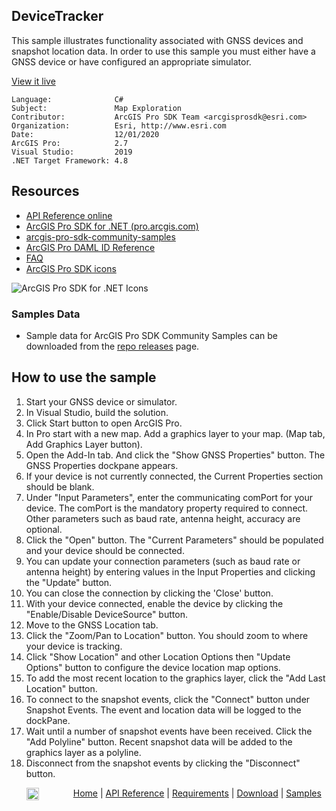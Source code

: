 ## DeviceTracker

<!-- TODO: Write a brief abstract explaining this sample -->
This sample illustrates functionality associated with GNSS devices and snapshot location data. In order to use this sample you must either have a GNSS device or have configured an appropriate simulator.   
  


<a href="http://pro.arcgis.com/en/pro-app/sdk/" target="_blank">View it live</a>

<!-- TODO: Fill this section below with metadata about this sample-->
```
Language:              C#
Subject:               Map Exploration
Contributor:           ArcGIS Pro SDK Team <arcgisprosdk@esri.com>
Organization:          Esri, http://www.esri.com
Date:                  12/01/2020
ArcGIS Pro:            2.7
Visual Studio:         2019
.NET Target Framework: 4.8
```

## Resources

* [API Reference online](https://pro.arcgis.com/en/pro-app/sdk/api-reference)
* <a href="https://pro.arcgis.com/en/pro-app/sdk/" target="_blank">ArcGIS Pro SDK for .NET (pro.arcgis.com)</a>
* [arcgis-pro-sdk-community-samples](https://github.com/Esri/arcgis-pro-sdk-community-samples)
* [ArcGIS Pro DAML ID Reference](https://github.com/Esri/arcgis-pro-sdk/wiki/ArcGIS-Pro-DAML-ID-Reference)
* [FAQ](https://github.com/Esri/arcgis-pro-sdk/wiki/FAQ)
* [ArcGIS Pro SDK icons](https://github.com/Esri/arcgis-pro-sdk/releases/tag/2.4.0.19948)

![ArcGIS Pro SDK for .NET Icons](https://Esri.github.io/arcgis-pro-sdk/images/Home/Image-of-icons.png  "ArcGIS Pro SDK Icons")

### Samples Data

* Sample data for ArcGIS Pro SDK Community Samples can be downloaded from the [repo releases](https://github.com/Esri/arcgis-pro-sdk-community-samples/releases) page.  

## How to use the sample
<!-- TODO: Explain how this sample can be used. To use images in this section, create the image file in your sample project's screenshots folder. Use relative url to link to this image using this syntax: ![My sample Image](FacePage/SampleImage.png) -->
1. Start your GNSS device or simulator.   
1. In Visual Studio, build the solution.  
1. Click Start button to open ArcGIS Pro.  
1. In Pro start with a new map.  Add a graphics layer to your map. (Map tab, Add Graphics Layer button).   
1. Open the Add-In tab. And click the "Show GNSS Properties" button. The GNSS Properties dockpane appears.   
1. If your device is not currently connected, the Current Properties section should be blank.   
1. Under "Input Parameters", enter the communicating comPort for your device. The comPort is the mandatory property required to connect. Other parameters such as baud rate, antenna height, accuracy are optional.    
1. Click the "Open" button. The "Current Parameters" should be populated and your device should be connected.  
1. You can update your connection parameters (such as baud rate or antenna height) by entering values in the Input Properties and clicking the "Update" button.  
1. You can close the connection by clicking the 'Close' button.   
1. With your device connected, enable the device by clicking the "Enable/Disable DeviceSource" button.   
1. Move to the GNSS Location tab.   
1. Click the "Zoom/Pan to Location" button.  You should zoom to where your device is tracking.   
1. Click "Show Location" and other Location Options then "Update Options" button to configure the device location map options.   
1. To add the most recent location to the graphics layer, click the "Add Last Location" button.   
1. To connect to the snapshot events, click the "Connect" button under Snapshot Events.  The event and location data will be logged to the dockPane.   
1. Wait until a number of snapshot events have been received.  Click the "Add Polyline" button.  Recent snapshot data will be added to the graphics layer as a polyline.   
1. Disconnect from the snapshot events by clicking the "Disconnect" button.   
  


<!-- End -->

&nbsp;&nbsp;&nbsp;&nbsp;&nbsp;&nbsp;<img src="https://esri.github.io/arcgis-pro-sdk/images/ArcGISPro.png"  alt="ArcGIS Pro SDK for Microsoft .NET Framework" height = "20" width = "20" align="top"  >
&nbsp;&nbsp;&nbsp;&nbsp;&nbsp;&nbsp;&nbsp;&nbsp;&nbsp;&nbsp;&nbsp;&nbsp;
[Home](https://github.com/Esri/arcgis-pro-sdk/wiki) | <a href="https://pro.arcgis.com/en/pro-app/sdk/api-reference" target="_blank">API Reference</a> | [Requirements](https://github.com/Esri/arcgis-pro-sdk/wiki#requirements) | [Download](https://github.com/Esri/arcgis-pro-sdk/wiki#installing-arcgis-pro-sdk-for-net) | <a href="https://github.com/esri/arcgis-pro-sdk-community-samples" target="_blank">Samples</a>
